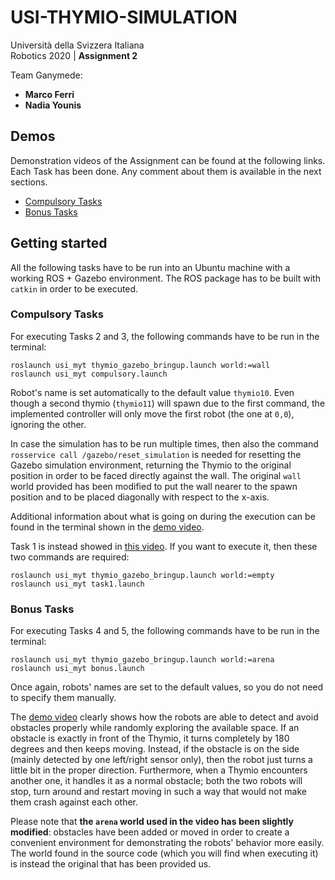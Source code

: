 # USI-THYMIO-SIMULATION

Università della Svizzera Italiana  
Robotics 2020 | **Assignment 2**  

Team Ganymede: 
- **Marco Ferri**
- **Nadia Younis**


## Demos

Demonstration videos of the Assignment can be found at the following links. Each Task has been done. Any comment about them is available in the next sections.
- [Compulsory Tasks](https://drive.google.com/open?id=1dUeoM8Tyf3Pm_AVI5jRvs_GjQvNQ4Gmg)
- [Bonus Tasks](https://drive.google.com/open?id=1_h5_a9iirtNDcbzDH26-9EAjxXf5W89B)



## Getting started

All the following tasks have to be run into an Ubuntu machine with a working ROS + Gazebo environment. The ROS package has to be built with `catkin` in order to be executed.


### Compulsory Tasks

For executing Tasks 2 and 3, the following commands have to be run in the terminal:
```
roslaunch usi_myt thymio_gazebo_bringup.launch world:=wall
roslaunch usi_myt compulsory.launch
```

Robot's name is set automatically to the default value `thymio10`. Even though a second thymio (`thymio11`) will spawn due to the first command, the implemented controller will only move the first robot (the one at `0,0`), ignoring the other.

In case the simulation has to be run multiple times, then also the command `rosservice call /gazebo/reset_simulation` is needed for resetting the Gazebo simulation environment, returning the Thymio to the original position in order to be faced directly against the wall. The original `wall` world provided has been modified to put the wall nearer to the spawn position and to be placed diagonally with respect to the x-axis.

Additional information about what is going on during the execution can be found in the terminal shown in the [demo video](https://drive.google.com/open?id=1dUeoM8Tyf3Pm_AVI5jRvs_GjQvNQ4Gmg).

Task 1 is instead showed in [this video](https://drive.google.com/open?id=1UaJLM7M7bB0tV84vvJOh9_US36a3J_vd). If you want to execute it, then these two commands are required:
```
roslaunch usi_myt thymio_gazebo_bringup.launch world:=empty
roslaunch usi_myt task1.launch
```


### Bonus Tasks

For executing Tasks 4 and 5, the following commands have to be run in the terminal:

```
roslaunch usi_myt thymio_gazebo_bringup.launch world:=arena
roslaunch usi_myt bonus.launch
```

Once again, robots' names are set to the default values, so you do not need to specify them manually.

The [demo video](https://drive.google.com/open?id=1_h5_a9iirtNDcbzDH26-9EAjxXf5W89B) clearly shows how the robots are able to detect and avoid obstacles properly while randomly exploring the available space. If an obstacle is exactly in front of the Thymio, it turns completely by 180 degrees and then keeps moving. Instead, if the obstacle is on the side (mainly detected by one left/right sensor only), then the robot just turns a little bit in the proper direction. Furthermore, when a Thymio encounters another one, it handles it as a normal obstacle; both the two robots will stop, turn around and restart moving in such a way that would not make them crash against each other.

Please note that **the `arena` world used in the video has been slightly modified**: obstacles have been added or moved in order to create a convenient environment for demonstrating the robots' behavior more easily. The world found in the source code (which you will find when executing it) is instead the original that has been provided us.

